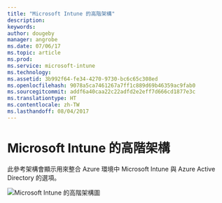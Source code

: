 ```yaml
---
title: "Microsoft Intune 的高階架構"
description: 
keywords: 
author: dougeby
manager: angrobe
ms.date: 07/06/17
ms.topic: article
ms.prod: 
ms.service: microsoft-intune
ms.technology: 
ms.assetid: 3b992f64-fe34-4270-9730-bc6c65c308ed
ms.openlocfilehash: 9078a5ca7461267a7ff1c889d69b46359ac9fab0
ms.sourcegitcommit: addf6a40caa22c22adfd2e2eff7d666cd1877e3c
ms.translationtype: HT
ms.contentlocale: zh-TW
ms.lasthandoff: 08/04/2017
---
```

# <a name="high-level-architecture-for-microsoft-intune"></a>Microsoft Intune 的高階架構
此參考架構會顯示用來整合 Azure 環境中 Microsoft Intune 與 Azure Active Directory 的選項。  

![Microsoft Intune 的高階架構圖](/intune/media/intunearchitecture.svg)

